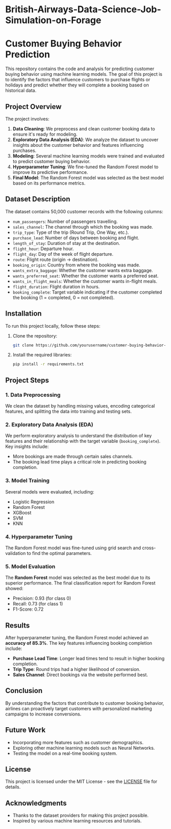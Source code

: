 # British-Airways-Data-Science-Job-Simulation-on-Forage
# Customer Buying Behavior Prediction

This repository contains the code and analysis for predicting customer buying behavior using machine learning models. The goal of this project is to identify the factors that influence customers to purchase flights or holidays and predict whether they will complete a booking based on historical data.

## Project Overview

The project involves:

1. **Data Cleaning**: We preprocess and clean customer booking data to ensure it's ready for modeling.
2. **Exploratory Data Analysis (EDA)**: We analyze the dataset to uncover insights about the customer behavior and features influencing purchases.
3. **Modeling**: Several machine learning models were trained and evaluated to predict customer buying behavior.
4. **Hyperparameter Tuning**: We fine-tuned the Random Forest model to improve its predictive performance.
5. **Final Model**: The Random Forest model was selected as the best model based on its performance metrics.

## Dataset Description

The dataset contains 50,000 customer records with the following columns:

- `num_passengers`: Number of passengers travelling.
- `sales_channel`: The channel through which the booking was made.
- `trip_type`: Type of the trip (Round Trip, One Way, etc.).
- `purchase_lead`: Number of days between booking and flight.
- `length_of_stay`: Duration of stay at the destination.
- `flight_hour`: Departure hour.
- `flight_day`: Day of the week of flight departure.
- `route`: Flight route (origin -> destination).
- `booking_origin`: Country from where the booking was made.
- `wants_extra_baggage`: Whether the customer wants extra baggage.
- `wants_preferred_seat`: Whether the customer wants a preferred seat.
- `wants_in_flight_meals`: Whether the customer wants in-flight meals.
- `flight_duration`: Flight duration in hours.
- `booking_complete`: Target variable indicating if the customer completed the booking (1 = completed, 0 = not completed).

## Installation

To run this project locally, follow these steps:

1. Clone the repository:
   ```bash
   git clone https://github.com/yourusername/customer-buying-behavior-prediction.git
   ```

2. Install the required libraries:
   ```bash
   pip install -r requirements.txt
   ```

## Project Steps

### 1. Data Preprocessing

We clean the dataset by handling missing values, encoding categorical features, and splitting the data into training and testing sets.

### 2. Exploratory Data Analysis (EDA)

We perform exploratory analysis to understand the distribution of key features and their relationship with the target variable (`booking_complete`). Key insights include:

- More bookings are made through certain sales channels.
- The booking lead time plays a critical role in predicting booking completion.
  
### 3. Model Training

Several models were evaluated, including:

- Logistic Regression
- Random Forest
- XGBoost
- SVM
- KNN

### 4. Hyperparameter Tuning

The Random Forest model was fine-tuned using grid search and cross-validation to find the optimal parameters.

### 5. Model Evaluation

The **Random Forest** model was selected as the best model due to its superior performance. The final classification report for Random Forest showed:

- Precision: 0.93 (for class 0)
- Recall: 0.73 (for class 1)
- F1-Score: 0.72

## Results

After hyperparameter tuning, the Random Forest model achieved an **accuracy of 85.3%**. The key features influencing booking completion include:

- **Purchase Lead Time**: Longer lead times tend to result in higher booking completion.
- **Trip Type**: Round trips had a higher likelihood of conversion.
- **Sales Channel**: Direct bookings via the website performed best.

## Conclusion

By understanding the factors that contribute to customer booking behavior, airlines can proactively target customers with personalized marketing campaigns to increase conversions.

## Future Work

- Incorporating more features such as customer demographics.
- Exploring other machine learning models such as Neural Networks.
- Testing the model on a real-time booking system.

## License

This project is licensed under the MIT License - see the [LICENSE](LICENSE) file for details.

## Acknowledgments

- Thanks to the dataset providers for making this project possible.
- Inspired by various machine learning resources and tutorials.

